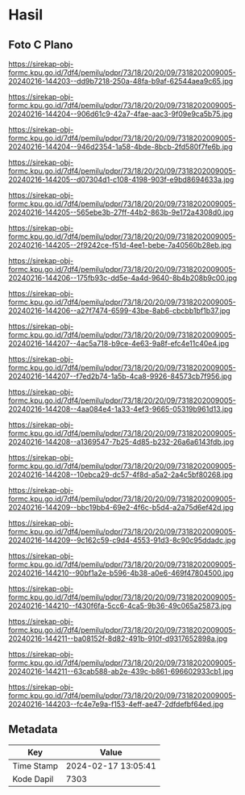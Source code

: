 # Hasil

## Foto C Plano

https://sirekap-obj-formc.kpu.go.id/7df4/pemilu/pdpr/73/18/20/20/09/7318202009005-20240216-144203--dd9b7218-250a-48fa-b9af-62544aea9c65.jpg

https://sirekap-obj-formc.kpu.go.id/7df4/pemilu/pdpr/73/18/20/20/09/7318202009005-20240216-144204--906d61c9-42a7-4fae-aac3-9f09e9ca5b75.jpg

https://sirekap-obj-formc.kpu.go.id/7df4/pemilu/pdpr/73/18/20/20/09/7318202009005-20240216-144204--946d2354-1a58-4bde-8bcb-2fd580f7fe6b.jpg

https://sirekap-obj-formc.kpu.go.id/7df4/pemilu/pdpr/73/18/20/20/09/7318202009005-20240216-144205--d07304d1-c108-4198-903f-e9bd8694633a.jpg

https://sirekap-obj-formc.kpu.go.id/7df4/pemilu/pdpr/73/18/20/20/09/7318202009005-20240216-144205--565ebe3b-27ff-44b2-863b-9e172a4308d0.jpg

https://sirekap-obj-formc.kpu.go.id/7df4/pemilu/pdpr/73/18/20/20/09/7318202009005-20240216-144205--2f9242ce-f51d-4ee1-bebe-7a40560b28eb.jpg

https://sirekap-obj-formc.kpu.go.id/7df4/pemilu/pdpr/73/18/20/20/09/7318202009005-20240216-144206--175fb93c-dd5e-4a4d-9640-8b4b208b9c00.jpg

https://sirekap-obj-formc.kpu.go.id/7df4/pemilu/pdpr/73/18/20/20/09/7318202009005-20240216-144206--a27f7474-6599-43be-8ab6-cbcbb1bf1b37.jpg

https://sirekap-obj-formc.kpu.go.id/7df4/pemilu/pdpr/73/18/20/20/09/7318202009005-20240216-144207--4ac5a718-b9ce-4e63-9a8f-efc4e11c40e4.jpg

https://sirekap-obj-formc.kpu.go.id/7df4/pemilu/pdpr/73/18/20/20/09/7318202009005-20240216-144207--f7ed2b74-1a5b-4ca8-9926-84573cb7f956.jpg

https://sirekap-obj-formc.kpu.go.id/7df4/pemilu/pdpr/73/18/20/20/09/7318202009005-20240216-144208--4aa084e4-1a33-4ef3-9665-05319b961d13.jpg

https://sirekap-obj-formc.kpu.go.id/7df4/pemilu/pdpr/73/18/20/20/09/7318202009005-20240216-144208--a1369547-7b25-4d85-b232-26a6a6143fdb.jpg

https://sirekap-obj-formc.kpu.go.id/7df4/pemilu/pdpr/73/18/20/20/09/7318202009005-20240216-144208--10ebca29-dc57-4f8d-a5a2-2a4c5bf80268.jpg

https://sirekap-obj-formc.kpu.go.id/7df4/pemilu/pdpr/73/18/20/20/09/7318202009005-20240216-144209--bbc19bb4-69e2-4f6c-b5d4-a2a75d6ef42d.jpg

https://sirekap-obj-formc.kpu.go.id/7df4/pemilu/pdpr/73/18/20/20/09/7318202009005-20240216-144209--9c162c59-c9d4-4553-91d3-8c90c95ddadc.jpg

https://sirekap-obj-formc.kpu.go.id/7df4/pemilu/pdpr/73/18/20/20/09/7318202009005-20240216-144210--90bf1a2e-b596-4b38-a0e6-469f47804500.jpg

https://sirekap-obj-formc.kpu.go.id/7df4/pemilu/pdpr/73/18/20/20/09/7318202009005-20240216-144210--f430f6fa-5cc6-4ca5-9b36-49c065a25873.jpg

https://sirekap-obj-formc.kpu.go.id/7df4/pemilu/pdpr/73/18/20/20/09/7318202009005-20240216-144211--ba08152f-8d82-491b-910f-d9317652898a.jpg

https://sirekap-obj-formc.kpu.go.id/7df4/pemilu/pdpr/73/18/20/20/09/7318202009005-20240216-144211--63cab588-ab2e-439c-b861-696602933cb1.jpg

https://sirekap-obj-formc.kpu.go.id/7df4/pemilu/pdpr/73/18/20/20/09/7318202009005-20240216-144203--fc4e7e9a-f153-4eff-ae47-2dfdefbf64ed.jpg


## Metadata

| Key        | Value               |
| ---------- | ------------------- |
| Time Stamp | 2024-02-17 13:05:41 |
| Kode Dapil | 7303                |



